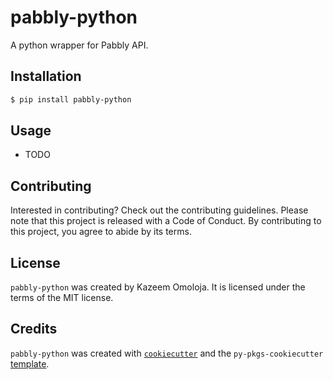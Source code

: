 # pabbly-python

A python wrapper for Pabbly API.

## Installation

```bash
$ pip install pabbly-python
```

## Usage

- TODO

## Contributing

Interested in contributing? Check out the contributing guidelines. Please note that this project is released with a Code of Conduct. By contributing to this project, you agree to abide by its terms.

## License

`pabbly-python` was created by Kazeem Omoloja. It is licensed under the terms of the MIT license.

## Credits

`pabbly-python` was created with [`cookiecutter`](https://cookiecutter.readthedocs.io/en/latest/) and the `py-pkgs-cookiecutter` [template](https://github.com/py-pkgs/py-pkgs-cookiecutter).
